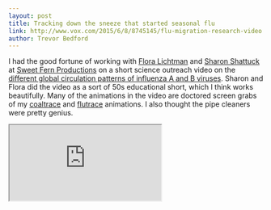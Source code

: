```yaml
---
layout: post
title: Tracking down the sneeze that started seasonal flu
link: http://www.vox.com/2015/6/8/8745145/flu-migration-research-video
author: Trevor Bedford
---
```


I had the good fortune of working with [Flora Lichtman](https://twitter.com/flichtman) and [Sharon Shattuck](https://twitter.com/SharonShattuck1) at [Sweet Fern Productions](http://www.sweetfernproductions.com/) on a short science outreach video on the [different global circulation patterns of influenza A and B viruses](/blog/seasonal-influenza-circulation/). Sharon and Flora did the video as a sort of 50s educational short, which I think works beautifully. Many of the animations in the video are doctored screen grabs of my [coaltrace](/projects/coaltrace/) and [flutrace](/projects/flutrace/) animations. I also thought the pipe cleaners were pretty genius.

<div class="embed-responsive embed-responsive-16by9">
	<iframe class="embed-responsive-item" src="https://www.youtube.com/embed/fKRLHtO4PSE"></iframe>
</div>
